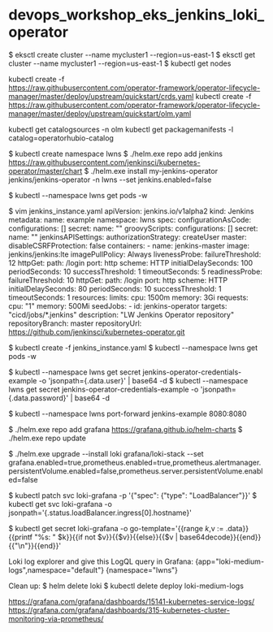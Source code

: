 # devops_workshop_eks_jenkins_loki_operator


$ eksctl create cluster --name mycluster1 --region=us-east-1
$ eksctl get  cluster --name mycluster1 --region=us-east-1
$ kubectl get nodes

kubectl create -f \
https://raw.githubusercontent.com/operator-framework/operator-lifecycle-manager/master/deploy/upstream/quickstart/crds.yaml
kubectl create -f \
https://raw.githubusercontent.com/operator-framework/operator-lifecycle-manager/master/deploy/upstream/quickstart/olm.yaml

kubectl get catalogsources -n olm
kubectl get packagemanifests -l catalog=operatorhubio-catalog


$ kubectl create namespace lwns
$ ./helm.exe  repo add jenkins https://raw.githubusercontent.com/jenkinsci/kubernetes-operator/master/chart
$ ./helm.exe install my-jenkins-operator jenkins/jenkins-operator -n lwns --set jenkins.enabled=false

$ kubectl --namespace lwns get pods -w


$ vim jenkins_instance.yaml
apiVersion: jenkins.io/v1alpha2
kind: Jenkins
metadata:
  name: example
  namespace: lwns
spec:
  configurationAsCode:
    configurations: []
    secret:
      name: ""
  groovyScripts:
    configurations: []
    secret:
      name: ""
  jenkinsAPISettings:
    authorizationStrategy: createUser
  master:
    disableCSRFProtection: false
    containers:
      - name: jenkins-master
        image: jenkins/jenkins:lte
        imagePullPolicy: Always
        livenessProbe:
          failureThreshold: 12
          httpGet:
            path: /login
            port: http
            scheme: HTTP
          initialDelaySeconds: 100
          periodSeconds: 10
          successThreshold: 1
          timeoutSeconds: 5
        readinessProbe:
          failureThreshold: 10
          httpGet:
            path: /login
            port: http
            scheme: HTTP
          initialDelaySeconds: 80
          periodSeconds: 10
          successThreshold: 1
          timeoutSeconds: 1
        resources:
          limits:
            cpu: 1500m
            memory: 3Gi
          requests:
            cpu: "1"
            memory: 500Mi
  seedJobs:
    - id: jenkins-operator
      targets: "cicd/jobs/*.jenkins"
      description: "LW Jenkins Operator repository"
      repositoryBranch: master
      repositoryUrl: https://github.com/jenkinsci/kubernetes-operator.git


$ kubectl create -f jenkins_instance.yaml
$ kubectl --namespace lwns get pods -w

$ kubectl --namespace lwns get secret jenkins-operator-credentials-example -o 'jsonpath={.data.user}' | base64 -d
$ kubectl --namespace lwns get secret jenkins-operator-credentials-example -o 'jsonpath={.data.password}' | base64 -d

$ kubectl --namespace lwns port-forward jenkins-example 8080:8080


$ ./helm.exe  repo add grafana https://grafana.github.io/helm-charts
$ ./helm.exe  repo update

$ ./helm.exe upgrade --install loki grafana/loki-stack  --set grafana.enabled=true,prometheus.enabled=true,prometheus.alertmanager.persistentVolume.enabled=false,prometheus.server.persistentVolume.enabled=false

$ kubectl patch svc loki-grafana -p '{"spec": {"type": "LoadBalancer"}}'
$ kubectl get svc loki-grafana -o jsonpath='{.status.loadBalancer.ingress[0].hostname}'

$ kubectl get secret loki-grafana -o go-template='{{range $k,$v := .data}}{{printf "%s: " $k}}{{if not $v}}{{$v}}{{else}}{{$v | base64decode}}{{end}}{{"\n"}}{{end}}'


Loki log explorer and give this LogQL query in Grafana:
{app="loki-medium-logs",namespace="default"}
{namespace="lwns"}

Clean up:
$ helm delete loki 
$ kubectl delete deploy loki-medium-logs 



https://grafana.com/grafana/dashboards/15141-kubernetes-service-logs/
https://grafana.com/grafana/dashboards/315-kubernetes-cluster-monitoring-via-prometheus/






      
 
